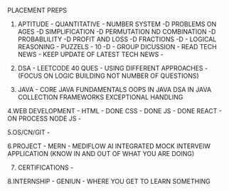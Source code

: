 PLACEMENT PREPS

1. APTITUDE - QUANTITATIVE - NUMBER SYSTEM -D
   PROBLEMS ON AGES -D
   SIMPLIFICATION -D
   PERMUTATION ND COMBINATION -D
   PROBABLILITY -D
   PROFIT AND LOSS -D
   FRACTIONS -D - LOGICAL REASONING - PUZZELS - 10 -D - GROUP DICUSSION - READ TECH NEWS - KEEP UPDATE OF LATEST TECH NEWS -

2. DSA - LEETCODE 40 QUES - USING DIFFERENT APPROACHES - (FOCUS ON LOGIC BUILDING NOT NUMBER OF QUESTIONS)

3. JAVA - CORE JAVA FUNDAMENTALS
   OOPS IN JAVA
   DSA IN JAVA
   COLLECTION FRAMEWORKS
   EXCEPTIONAL HANDLING

4.WEB DEVELOPMENT - HTML - DONE
CSS - DONE
JS - DONE
REACT - ON PROCESS
NODE JS -

5.OS/CN/GIT -

6.PROJECT - MERN - MEDIFLOW
AI INTEGRATED MOCK INTERVEIW APPLICATION (KNOW IN AND OUT OF WHAT YOU ARE DOING)

7. CERTIFICATIONS -

8.INTERNSHIP - GENIUN - WHERE YOU GET TO LEARN SOMETHING
